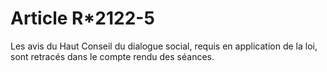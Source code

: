 # Article R*2122-5

Les avis du Haut Conseil du dialogue social, requis en application de la loi, sont retracés dans le compte rendu des séances.